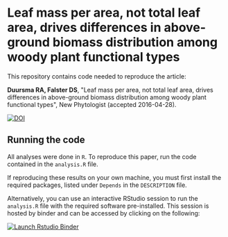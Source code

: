 # Leaf mass per area, not total leaf area, drives differences in above-ground biomass distribution among woody plant functional types

This repository contains code needed to reproduce the article:

**Duursma RA, Falster DS**, "Leaf mass per area, not total leaf area, drives differences in above-ground biomass distribution among woody plant functional types", New Phytologist (accepted 2016-04-28).

[![DOI](https://zenodo.org/badge/11128/RemkoDuursma/baadanalysis.svg)](https://zenodo.org/badge/latestdoi/11128/RemkoDuursma/baadanalysis)

Running the code
--------

All analyses were done in `R`. To reproduce this paper, run the code contained in the `analysis.R` file.

If reproducing these results on your own machine, you must first install the required packages, listed under `Depends` in the `DESCRIPTION` file. 

Alternatively, you can use an interactive RStudio session to run the `analysis.R` file with the required software pre-installed. This session is hosted by binder and can be accessed by clicking on the following:

[![Launch Rstudio Binder](http://mybinder.org/badge_logo.svg)](https://mybinder.org/v2/gh/smwindecker/baadanalysis/master?urlpath=rstudio)

